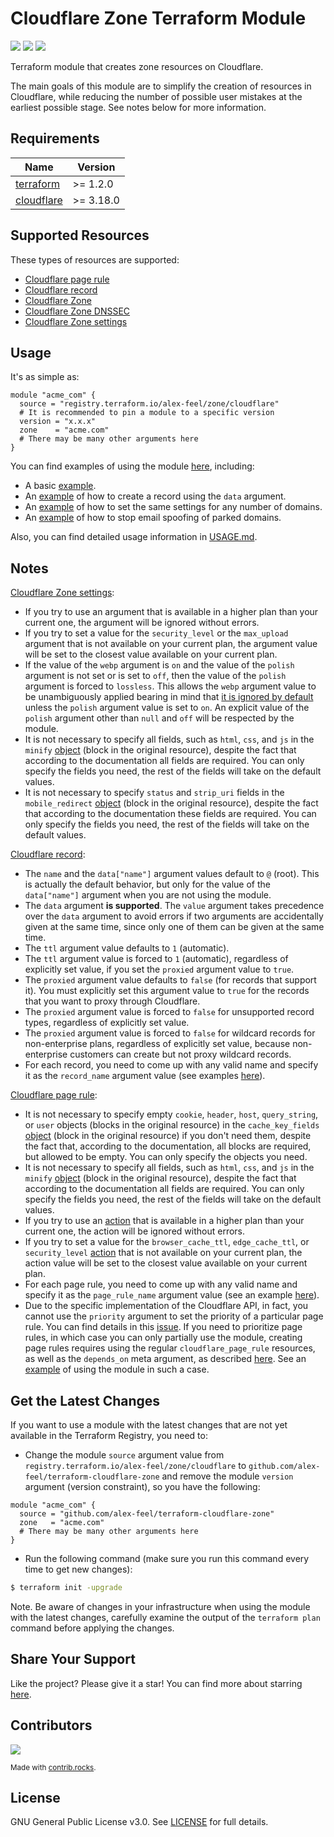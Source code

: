 # Cloudflare Zone Terraform Module

[![](https://img.shields.io/badge/dynamic/json?color=5c4ee5&label=registry%20version&query=%24.version&url=https%3A%2F%2Fregistry.terraform.io%2Fv1%2Fmodules%2Falex-feel%2Fzone%2Fcloudflare&logo=terraform)](https://registry.terraform.io/modules/alex-feel/zone/cloudflare/latest)
[![](https://img.shields.io/badge/dynamic/json?color=5c4ee5&label=registry%20downloads&query=%24.downloads&url=https%3A%2F%2Fregistry.terraform.io%2Fv1%2Fmodules%2Falex-feel%2Fzone%2Fcloudflare&logo=terraform)](https://registry.terraform.io/modules/alex-feel/zone/cloudflare/latest)
[![](https://img.shields.io/badge/license-GPLv3-c00404.svg)](https://github.com/alex-feel/terraform-cloudflare-zone/blob/main/LICENSE)

Terraform module that creates zone resources on Cloudflare.

The main goals of this module are to simplify the creation of resources in Cloudflare, while reducing the number of possible user mistakes at the earliest possible stage. See notes below for more information.

<!-- BEGIN_TF_DOCS -->
## Requirements

| Name | Version |
|------|---------|
| <a name="requirement_terraform"></a> [terraform](#requirement\_terraform) | >= 1.2.0 |
| <a name="requirement_cloudflare"></a> [cloudflare](#requirement\_cloudflare) | >= 3.18.0 |

## Supported Resources

These types of resources are supported:

* [Cloudflare page rule](https://registry.terraform.io/providers/cloudflare/cloudflare/latest/docs/resources/page_rule)
* [Cloudflare record](https://registry.terraform.io/providers/cloudflare/cloudflare/latest/docs/resources/record)
* [Cloudflare Zone](https://registry.terraform.io/providers/cloudflare/cloudflare/latest/docs/resources/zone)
* [Cloudflare Zone DNSSEC](https://registry.terraform.io/providers/cloudflare/cloudflare/latest/docs/resources/zone_dnssec)
* [Cloudflare Zone settings](https://registry.terraform.io/providers/cloudflare/cloudflare/latest/docs/resources/zone_settings_override)

<!-- END_TF_DOCS -->

## Usage

It's as simple as:

```hcl
module "acme_com" {
  source = "registry.terraform.io/alex-feel/zone/cloudflare"
  # It is recommended to pin a module to a specific version
  version = "x.x.x"
  zone    = "acme.com"
  # There may be many other arguments here
}
```

You can find examples of using the module [here](https://github.com/alex-feel/terraform-cloudflare-zone/tree/main/examples), including:

* A basic [example](https://github.com/alex-feel/terraform-cloudflare-zone/tree/main/examples/basic).
* An [example](https://github.com/alex-feel/terraform-cloudflare-zone/tree/main/examples/creating-record-using-data-argument) of how to create a record using the `data` argument.
* An [example](https://github.com/alex-feel/terraform-cloudflare-zone/tree/main/examples/same-settings-for-any-number-of-domains) of how to set the same settings for any number of domains.
* An [example](https://github.com/alex-feel/terraform-cloudflare-zone/tree/main/examples/stop-email-spoofing-of-parked-domains) of how to stop email spoofing of parked domains.

Also, you can find detailed usage information in [USAGE.md](https://github.com/alex-feel/terraform-cloudflare-zone/blob/main/USAGE.md).

## Notes

[Cloudflare Zone settings](https://registry.terraform.io/providers/cloudflare/cloudflare/latest/docs/resources/zone_settings_override):

* If you try to use an argument that is available in a higher plan than your current one, the argument will be ignored without errors.
* If you try to set a value for the `security_level` or the `max_upload` argument that is not available on your current plan, the argument value will be set to the closest value available on your current plan.
* If the value of the `webp` argument is `on` and the value of the `polish` argument is not set or is set to `off`, then the value of the `polish` argument is forced to `lossless`. This allows the `webp` argument value to be unambiguously applied bearing in mind that [it is ignored by default](https://github.com/alex-feel/terraform-cloudflare-zone/blob/main/USAGE.md#input_webp) unless the `polish` argument value is set to `on`. An explicit value of the `polish` argument other than `null` and `off` will be respected by the module.
* It is not necessary to specify all fields, such as `html`, `css`, and `js` in the `minify` [object](https://registry.terraform.io/providers/cloudflare/cloudflare/latest/docs/resources/zone_settings_override#minify) (block in the original resource), despite the fact that according to the documentation all fields are required. You can only specify the fields you need, the rest of the fields will take on the default values.
* It is not necessary to specify `status` and `strip_uri` fields in the `mobile_redirect` [object](https://registry.terraform.io/providers/cloudflare/cloudflare/latest/docs/resources/zone_settings_override#mobile_redirect) (block in the original resource), despite the fact that according to the documentation these fields are required. You can only specify the fields you need, the rest of the fields will take on the default values.

[Cloudflare record](https://registry.terraform.io/providers/cloudflare/cloudflare/latest/docs/resources/record):

* The `name` and the `data["name"]` argument values default to `@` (root). This is actually the default behavior, but only for the value of the `data["name"]` argument when you are not using the module.
* The `data` argument **is supported**. The `value` argument takes precedence over the `data` argument to avoid errors if two arguments are accidentally given at the same time, since only one of them can be given at the same time.
* The `ttl` argument value defaults to `1` (automatic).
* The `ttl` argument value is forced to `1` (automatic), regardless of explicitly set value, if you set the `proxied` argument value to `true`.
* The `proxied` argument value defaults to `false` (for records that support it). You must explicitly set this argument value to `true` for the records that you want to proxy through Cloudflare.
* The `proxied` argument value is forced to `false` for unsupported record types, regardless of explicitly set value.
* The `proxied` argument value is forced to `false` for wildcard records for non-enterprise plans, regardless of explicitly set value, because non-enterprise customers can create but not proxy wildcard records.
* For each record, you need to come up with any valid name and specify it as the `record_name` argument value (see examples [here](https://github.com/alex-feel/terraform-cloudflare-zone/tree/main/examples)).

[Cloudflare page rule](https://registry.terraform.io/providers/cloudflare/cloudflare/latest/docs/resources/page_rule):

* It is not necessary to specify empty `cookie`, `header`, `host`, `query_string`, or `user` objects (blocks in the original resource) in the `cache_key_fields` [object](https://registry.terraform.io/providers/cloudflare/cloudflare/latest/docs/resources/page_rule#cache-key-fields) (block in the original resource) if you don't need them, despite the fact that, according to the documentation, all blocks are required, but allowed to be empty. You can only specify the objects you need.
* It is not necessary to specify all fields, such as `html`, `css`, and `js` in the `minify` [object](https://registry.terraform.io/providers/cloudflare/cloudflare/latest/docs/resources/page_rule#minify) (block in the original resource), despite the fact that according to the documentation all fields are required. You can only specify the fields you need, the rest of the fields will take on the default values.
* If you try to use an [action](https://registry.terraform.io/providers/cloudflare/cloudflare/latest/docs/resources/page_rule#actions) that is available in a higher plan than your current one, the action will be ignored without errors.
* If you try to set a value for the `browser_cache_ttl`, `edge_cache_ttl`, or `security_level` [action](https://registry.terraform.io/providers/cloudflare/cloudflare/latest/docs/resources/page_rule#actions) that is not available on your current plan, the action value will be set to the closest value available on your current plan.
* For each page rule, you need to come up with any valid name and specify it as the `page_rule_name` argument value (see an example [here](https://github.com/alex-feel/terraform-cloudflare-zone/tree/main/examples/basic)).
* Due to the specific implementation of the Cloudflare API, in fact, you cannot use the `priority` argument to set the priority of a particular page rule. You can find details in this [issue](https://github.com/cloudflare/terraform-provider-cloudflare/issues/187). If you need to prioritize page rules, in which case you can only partially use the module, creating page rules requires using the regular `cloudflare_page_rule` resources, as well as the `depends_on` meta argument, as described [here](https://github.com/cloudflare/terraform-provider-cloudflare/issues/187#issuecomment-450987683). See an [example](https://github.com/alex-feel/terraform-cloudflare-zone/tree/main/examples/page-rules-with-priorities) of using the module in such a case.

## Get the Latest Changes

If you want to use a module with the latest changes that are not yet available in the Terraform Registry, you need to:

* Change the module `source` argument value from `registry.terraform.io/alex-feel/zone/cloudflare` to `github.com/alex-feel/terraform-cloudflare-zone` and remove the module `version` argument (version constraint), so you have the following:

```hcl
module "acme_com" {
  source = "github.com/alex-feel/terraform-cloudflare-zone"
  zone   = "acme.com"
  # There may be many other arguments here
}
```

* Run the following command (make sure you run this command every time to get new changes):

```bash
$ terraform init -upgrade
```

Note. Be aware of changes in your infrastructure when using the module with the latest changes, carefully examine the output of the `terraform plan` command before applying the changes.

## Share Your Support

Like the project? Please give it a star! You can find more about starring [here](https://docs.github.com/en/get-started/exploring-projects-on-github/saving-repositories-with-stars).

## Contributors

<a href="https://github.com/alex-feel/terraform-cloudflare-zone/graphs/contributors"><img src="https://contrib.rocks/image?repo=alex-feel/terraform-cloudflare-zone" /></a>

<sup>Made with [contrib.rocks](https://contrib.rocks).</sup>

## License

GNU General Public License v3.0. See [LICENSE](https://github.com/alex-feel/terraform-cloudflare-zone/blob/main/LICENSE) for full details.
